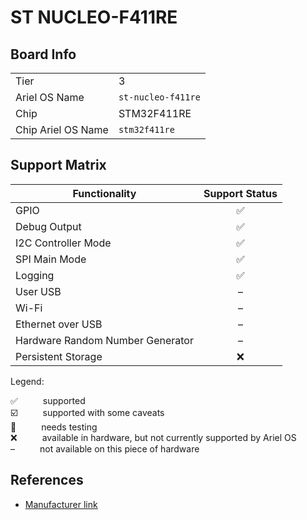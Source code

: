 
# ST NUCLEO-F411RE

## Board Info

|||
|---|---|
|Tier|3|
|Ariel OS Name|`st-nucleo-f411re`|
|Chip|STM32F411RE|
|Chip Ariel OS Name|`stm32f411re`|

## Support Matrix

<table class="support-matrix">
  <thead>
    <tr>
      <th>Functionality</th>
      <th>Support Status</th>
    </tr>
  </thead>
  <tbody>
    <tr>
      <td>GPIO</td>
      <td class="support-cell" title="supported">✅</td>
    </tr>
    <tr>
      <td>Debug Output</td>
      <td class="support-cell" title="supported">✅</td>
    </tr>
    <tr>
      <td>I2C Controller Mode</td>
      <td class="support-cell" title="supported">✅</td>
    </tr>
    <tr>
      <td>SPI Main Mode</td>
      <td class="support-cell" title="supported">✅</td>
    </tr>
    <tr>
      <td>Logging</td>
      <td class="support-cell" title="supported">✅</td>
    </tr>
    <tr>
      <td>User USB</td>
      <td class="support-cell" title="not available on this piece of hardware">–</td>
    </tr>
    <tr>
      <td>Wi-Fi</td>
      <td class="support-cell" title="not available on this piece of hardware">–</td>
    </tr>
    <tr>
      <td>Ethernet over USB</td>
      <td class="support-cell" title="not available on this piece of hardware">–</td>
    </tr>
    <tr>
      <td>Hardware Random Number Generator</td>
      <td class="support-cell" title="not available on this piece of hardware">–</td>
    </tr>
    <tr>
      <td>Persistent Storage</td>
      <td class="support-cell" title="available in hardware, but not currently supported by Ariel OS">❌</td>
    </tr>
  </tbody>
</table>

<style>
@media (min-width: 1920px) {
  .support-matrix {
    position: relative;
    left: 50%;
    transform: translate(-50%, 0);
  }
}
.support-cell {
  text-align: center;
}
</style>

Legend:

<dl>
  <div>
    <dt>✅</dt><dd>supported</dd>
  </div>
  <div>
    <dt>☑️</dt><dd>supported with some caveats</dd>
  </div>
  <div>
    <dt>🚦</dt><dd>needs testing</dd>
  </div>
  <div>
    <dt>❌</dt><dd>available in hardware, but not currently supported by Ariel OS</dd>
  </div>
  <div>
    <dt>–</dt><dd>not available on this piece of hardware</dd>
  </div>
</dl>
<style>
dt, dd {
  display: inline;
}
</style>

## References

- [Manufacturer link](https://web.archive.org/web/20250311221905/https://www.st.com/en/evaluation-tools/nucleo-f411re.html)
